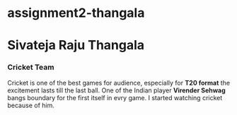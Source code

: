 # assignment2-thangala

# Sivateja Raju Thangala

### Cricket Team

Cricket is one of the best games for audience, especially for **T20 format** the excitement lasts till the last ball. One of the Indian player **Virender Sehwag** bangs boundary for the first itself in evry game. I started watching cricket because of him. 
